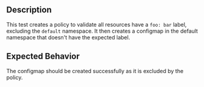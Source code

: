 ## Description

This test creates a policy to validate all resources have a `foo: bar` label, excluding the `default` namespace.
It then creates a configmap in the default namespace that doesn't have the expected label.


## Expected Behavior

The configmap should be created successfully as it is excluded by the policy.
